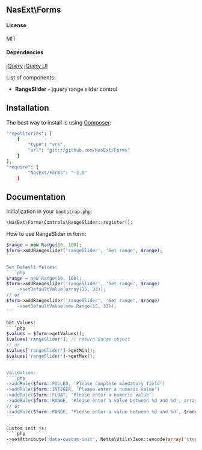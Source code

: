## NasExt\Forms

#### License
MIT

#### Dependencies
[jQuery](http://code.jquery.com/jquery-1.9.1.js)
[jQuery UI](http://code.jquery.com/ui/1.10.3/jquery-ui.js)

List of components:
- **RangeSlider** - jquery range slider control

## Installation

The best way to install is using [Composer](http://getcomposer.org/):

```sh
"repositories": [
    {
        "type": "vcs",
        "url": "git://github.com/NasExt/Forms"
    }
],
"require": {
		"NasExt/Forms": "~2.0"
	}
```

## Documentation

Initialization in your `bootstrap.php`:

```php
\NasExt\Forms\Controls\RangeSlider::register();
```

How to use RangeSlider in form:
````php
$range = new Range(10, 100);
$form->addRangeslider('rangeSlider', 'Set range', $range);
```

Set Default Values:
````php
$range = new Range(10, 100);
$form->addRangeslider('rangeSlider', 'Set range', $range)
	->setDefaultValue(array(15, 33));
// or
$form->addRangeslider('rangeSlider', 'Set range', $range)
	->setDefaultValue(new Range(15, 33));
```

Get Values:
````php
$values = $form->getValues();
$values['rangeSlider']; // return Range object
// or
$values['rangeSlider']->getMin();
$values['rangeSlider']->getMax();
```

Validation:
````php
->addRule($form::FILLED, 'Please complete mandatory field')
->addRule($form::INTEGER, 'Please enter a numeric value')
->addRule($form::FLOAT, 'Please enter a numeric value')
->addRule($form::RANGE, 'Please enter a value between %d and %d', array(10, 100))
// or
->addRule($form::RANGE, 'Please enter a value between %d and %d', $range->getRange())
```

Custom init js:
````php
->setAttribute('data-custom-init', Nette\Utils\Json::encode(array('step'=>2)))
```

